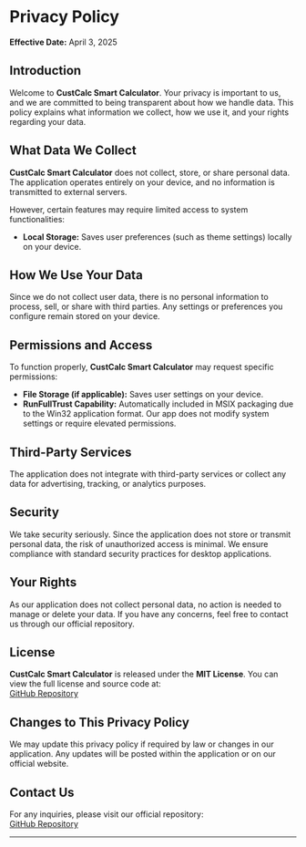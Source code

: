 # **Privacy Policy**  
**Effective Date:** April 3, 2025  

## **Introduction**  
Welcome to **CustCalc Smart Calculator**. Your privacy is important to us, and we are committed to being transparent about how we handle data. This policy explains what information we collect, how we use it, and your rights regarding your data.  

## **What Data We Collect**  
**CustCalc Smart Calculator** does not collect, store, or share personal data. The application operates entirely on your device, and no information is transmitted to external servers.  

However, certain features may require limited access to system functionalities:  
- **Local Storage:** Saves user preferences (such as theme settings) locally on your device.  

## **How We Use Your Data**  
Since we do not collect user data, there is no personal information to process, sell, or share with third parties. Any settings or preferences you configure remain stored on your device.  

## **Permissions and Access**  
To function properly, **CustCalc Smart Calculator** may request specific permissions:  
- **File Storage (if applicable):** Saves user settings on your device.  
- **RunFullTrust Capability:** Automatically included in MSIX packaging due to the Win32 application format. Our app does not modify system settings or require elevated permissions.  

## **Third-Party Services**  
The application does not integrate with third-party services or collect any data for advertising, tracking, or analytics purposes.  

## **Security**  
We take security seriously. Since the application does not store or transmit personal data, the risk of unauthorized access is minimal. We ensure compliance with standard security practices for desktop applications.  

## **Your Rights**  
As our application does not collect personal data, no action is needed to manage or delete your data. If you have any concerns, feel free to contact us through our official repository.  

## **License**  
**CustCalc Smart Calculator** is released under the **MIT License**. You can view the full license and source code at:  
[GitHub Repository](https://github.com/arshc0der/CustCalc-Smart-Calculator/blob/main/LICENSE)  

## **Changes to This Privacy Policy**  
We may update this privacy policy if required by law or changes in our application. Any updates will be posted within the application or on our official website.  

## **Contact Us**  
For any inquiries, please visit our official repository:  
[GitHub Repository](https://github.com/arshc0der/CustCalc-Smart-Calculator)  

---

